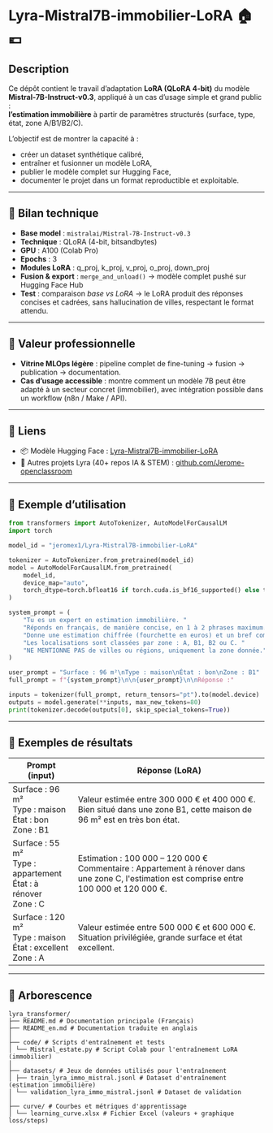 # Lyra-Mistral7B-immobilier-LoRA 🏠💶

## Description
Ce dépôt contient le travail d’adaptation **LoRA (QLoRA 4-bit)** du modèle **Mistral-7B-Instruct-v0.3**, appliqué à un cas d’usage simple et grand public :  
**l’estimation immobilière** à partir de paramètres structurés (surface, type, état, zone A/B1/B2/C).

L’objectif est de montrer la capacité à :
- créer un dataset synthétique calibré,
- entraîner et fusionner un modèle LoRA,
- publier le modèle complet sur Hugging Face,
- documenter le projet dans un format reproductible et exploitable.

---

## 🔹 Bilan technique
- **Base model** : `mistralai/Mistral-7B-Instruct-v0.3`  
- **Technique** : QLoRA (4-bit, bitsandbytes)  
- **GPU** : A100 (Colab Pro)  
- **Epochs** : 3  
- **Modules LoRA** : q_proj, k_proj, v_proj, o_proj, down_proj  
- **Fusion & export** : `merge_and_unload()` → modèle complet pushé sur Hugging Face Hub  
- **Test** : comparaison *base vs LoRA* → le LoRA produit des réponses concises et cadrées, sans hallucination de villes, respectant le format attendu.  

---

## 🔹 Valeur professionnelle
- **Vitrine MLOps légère** : pipeline complet de fine-tuning → fusion → publication → documentation.  
- **Cas d’usage accessible** : montre comment un modèle 7B peut être adapté à un secteur concret (immobilier), avec intégration possible dans un workflow (n8n / Make / API).  

---

## 🔗 Liens
- 📦 Modèle Hugging Face : [Lyra-Mistral7B-immobilier-LoRA](https://huggingface.co/jeromex1/Lyra-Mistral7B-immobilier-LoRA)  
- 📘 Autres projets Lyra (40+ repos IA & STEM) : [github.com/Jerome-openclassroom](https://github.com/Jerome-openclassroom/)  

---

## 🔹 Exemple d’utilisation

```python
from transformers import AutoTokenizer, AutoModelForCausalLM
import torch

model_id = "jeromex1/Lyra-Mistral7B-immobilier-LoRA"

tokenizer = AutoTokenizer.from_pretrained(model_id)
model = AutoModelForCausalLM.from_pretrained(
    model_id,
    device_map="auto",
    torch_dtype=torch.bfloat16 if torch.cuda.is_bf16_supported() else torch.float16
)

system_prompt = (
    "Tu es un expert en estimation immobilière. "
    "Réponds en français, de manière concise, en 1 à 2 phrases maximum. "
    "Donne une estimation chiffrée (fourchette en euros) et un bref commentaire. "
    "Les localisations sont classées par zone : A, B1, B2 ou C. "
    "NE MENTIONNE PAS de villes ou régions, uniquement la zone donnée."
)

user_prompt = "Surface : 96 m²\nType : maison\nÉtat : bon\nZone : B1"
full_prompt = f"{system_prompt}\n\n{user_prompt}\n\nRéponse :"

inputs = tokenizer(full_prompt, return_tensors="pt").to(model.device)
outputs = model.generate(**inputs, max_new_tokens=80)
print(tokenizer.decode(outputs[0], skip_special_tokens=True))
```

---

## 🔹 Exemples de résultats
| Prompt (input) | Réponse (LoRA) |
|----------------|----------------|
| Surface : 96 m²<br>Type : maison<br>État : bon<br>Zone : B1 | Valeur estimée entre 300 000 € et 400 000 €. Bien situé dans une zone B1, cette maison de 96 m² est en très bon état. |
| Surface : 55 m²<br>Type : appartement<br>État : à rénover<br>Zone : C | Estimation : 100 000 – 120 000 €<br>Commentaire : Appartement à rénover dans une zone C, l'estimation est comprise entre 100 000 et 120 000 €. |
| Surface : 120 m²<br>Type : maison<br>État : excellent<br>Zone : A | Valeur estimée entre 500 000 € et 600 000 €. Situation privilégiée, grande surface et état excellent. |

---
## 💾 Arborescence

```
lyra_transformer/
├── README.md # Documentation principale (Français)
├── README_en.md # Documentation traduite en anglais
│
├── code/ # Scripts d'entraînement et tests
│ └── Mistral_estate.py # Script Colab pour l'entraînement LoRA (immobilier)
│
├── datasets/ # Jeux de données utilisés pour l'entraînement
│ ├── train_lyra_immo_mistral.jsonl # Dataset d'entraînement (estimation immobilière)
│ └── validation_lyra_immo_mistral.jsonl # Dataset de validation
│
├── curve/ # Courbes et métriques d'apprentissage
│ └── learning_curve.xlsx # Fichier Excel (valeurs + graphique loss/steps)
```



